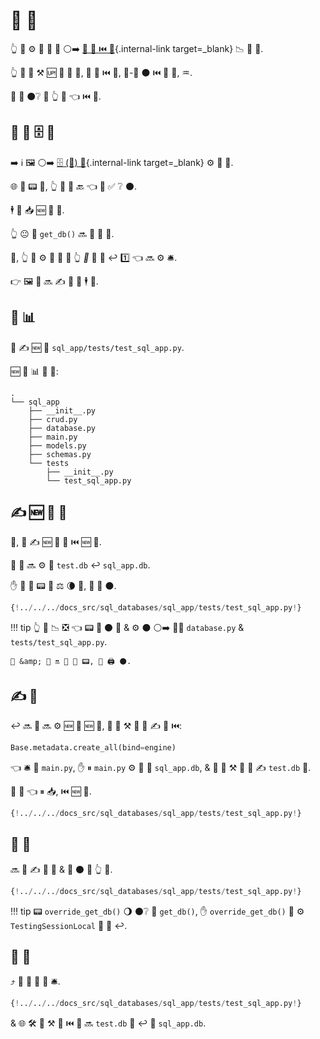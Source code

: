 # 🔬 💽

👆 💪 ⚙️ 🎏 🔗 🔐 ⚪️➡️ [🔬 🔗 ⏮️ 🔐](testing-dependencies.md){.internal-link target=_blank} 📉 💽 🔬.

👆 💪 💚 ⚒ 🆙 🎏 💽 🔬, 💾 💽 ⏮️ 💯, 🏤-🥧 ⚫️ ⏮️ 🔬 💽, ♒️.

👑 💭 ⚫️❔ 🎏 👆 👀 👈 ⏮️ 📃.

## 🚮 💯 🗄 📱

➡️ ℹ 🖼 ⚪️➡️ [🗄 (🔗) 💽](../tutorial/sql-databases.md){.internal-link target=_blank} ⚙️ 🔬 💽.

🌐 📱 📟 🎏, 👆 💪 🚶 🔙 👈 📃 ✅ ❔ ⚫️.

🕴 🔀 📥 🆕 🔬 📁.

👆 😐 🔗 `get_db()` 🔜 📨 💽 🎉.

💯, 👆 💪 ⚙️ 🔗 🔐 📨 👆 *🛃* 💽 🎉 ↩️ 1️⃣ 👈 🔜 ⚙️ 🛎.

👉 🖼 👥 🔜 ✍ 🍕 💽 🕴 💯.

## 📁 📊

👥 ✍ 🆕 📁 `sql_app/tests/test_sql_app.py`.

🆕 📁 📊 👀 💖:

``` hl_lines="9-11"
.
└── sql_app
    ├── __init__.py
    ├── crud.py
    ├── database.py
    ├── main.py
    ├── models.py
    ├── schemas.py
    └── tests
        ├── __init__.py
        └── test_sql_app.py
```

## ✍ 🆕 💽 🎉

🥇, 👥 ✍ 🆕 💽 🎉 ⏮️ 🆕 💽.

💯 👥 🔜 ⚙️ 📁 `test.db` ↩️ `sql_app.db`.

✋️ 🎂 🎉 📟 🌅 ⚖️ 🌘 🎏, 👥 📁 ⚫️.

```Python hl_lines="8-13"
{!../../../docs_src/sql_databases/sql_app/tests/test_sql_app.py!}
```

!!! tip
    👆 💪 📉 ❎ 👈 📟 🚮 ⚫️ 🔢 &amp; ⚙️ ⚫️ ⚪️➡️ 👯‍♂️ `database.py` &amp; `tests/test_sql_app.py`.

    🦁 &amp; 🎯 🔛 🎯 🔬 📟, 👥 🖨 ⚫️.

## ✍ 💽

↩️ 🔜 👥 🔜 ⚙️ 🆕 💽 🆕 📁, 👥 💪 ⚒ 💭 👥 ✍ 💽 ⏮️:

```Python
Base.metadata.create_all(bind=engine)
```

👈 🛎 🤙 `main.py`, ✋️ ⏸ `main.py` ⚙️ 💽 📁 `sql_app.db`, &amp; 👥 💪 ⚒ 💭 👥 ✍ `test.db` 💯.

👥 🚮 👈 ⏸ 📥, ⏮️ 🆕 📁.

```Python hl_lines="16"
{!../../../docs_src/sql_databases/sql_app/tests/test_sql_app.py!}
```

## 🔗 🔐

🔜 👥 ✍ 🔗 🔐 &amp; 🚮 ⚫️ 🔐 👆 📱.

```Python hl_lines="19-24  27"
{!../../../docs_src/sql_databases/sql_app/tests/test_sql_app.py!}
```

!!! tip
    📟 `override_get_db()` 🌖 ⚫️❔ 🎏 `get_db()`, ✋️ `override_get_db()` 👥 ⚙️ `TestingSessionLocal` 🔬 💽 ↩️.

## 💯 📱

⤴️ 👥 💪 💯 📱 🛎.

```Python hl_lines="32-47"
{!../../../docs_src/sql_databases/sql_app/tests/test_sql_app.py!}
```

&amp; 🌐 🛠️ 👥 ⚒ 💽 ⏮️ 💯 🔜 `test.db` 💽 ↩️ 👑 `sql_app.db`.
